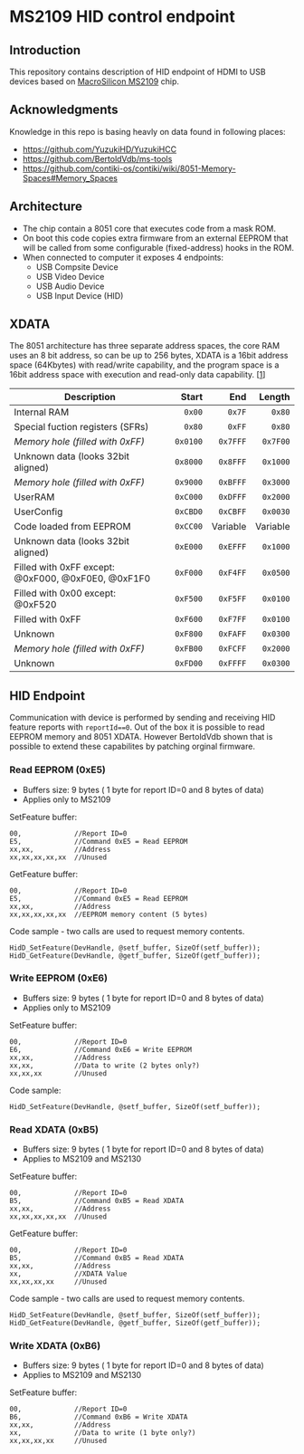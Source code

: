 # MS2109 HID control endpoint

## Introduction 
This repository contains description of HID endpoint of HDMI to USB devices based on [MacroSilicon MS2109](http://en.macrosilicon.com/info.asp?base_id=2&third_id=50) chip.


## Acknowledgments
Knowledge in this repo is basing heavly on data found in following places:

 - https://github.com/YuzukiHD/YuzukiHCC
 - https://github.com/BertoldVdb/ms-tools
 - https://github.com/contiki-os/contiki/wiki/8051-Memory-Spaces#Memory_Spaces


## Architecture
 - The chip contain a 8051 core that executes code from a mask ROM. 
 - On boot this code copies extra firmware from an external EEPROM that will be called from some configurable (fixed-address) hooks in the ROM. 
 - When connected to computer it exposes 4 endpoints:
    - USB Compsite Device
    - USB Video Device
    - USB Audio Device
    - USB Input Device (HID)

## XDATA 
The 8051 architecture has three separate address spaces, the core RAM uses an 8 bit address, so can be up to 256 bytes, XDATA is a 16bit address space (64Kbytes) with read/write capability, and the program space is a 16bit address space with execution and read-only data capability. [[1](https://stackoverflow.com/a/2059998/645146)]



| Description                                           | Start    | End     |  Length   |
|-------------------------------------------------------|---------:|--------:|----------:|
| Internal RAM                                          |   `0x00` |   `0x7F`|    `0x80` |
| Special fuction registers (SFRs)                      |   `0x80` |   `0xFF`|    `0x80` |
| _Memory hole (filled with 0xFF)_                      | `0x0100` | `0x7FFF`|  `0x7F00` |
| Unknown data (looks 32bit aligned)                    | `0x8000` | `0x8FFF`|  `0x1000` |
| _Memory hole (filled with 0xFF)_                      | `0x9000` | `0xBFFF`|  `0x3000` |
| UserRAM                                               | `0xC000` | `0xDFFF`|  `0x2000` |  
| UserConfig                                            | `0xCBD0` | `0xCBFF`|  `0x0030` |
| Code loaded from EEPROM                               | `0xCC00` | Variable| Variable  |
| Unknown data (looks 32bit aligned)                    | `0xE000` | `0xEFFF`|  `0x1000` |
| Filled with 0xFF except:<br>@0xF000, @0xF0E0, @0xF1F0 | `0xF000` | `0xF4FF`|  `0x0500` |
| Filled with 0x00 except:<br>@0xF520                   | `0xF500` | `0xF5FF`|  `0x0100` |
| Filled with 0xFF                                      | `0xF600` | `0xF7FF`|  `0x0100` |
| Unknown                                               | `0xF800` | `0xFAFF`|  `0x0300` |
| _Memory hole (filled with 0xFF)_                      | `0xFB00` | `0xFCFF`|  `0x2000` |
| Unknown                                               | `0xFD00` | `0xFFFF`|  `0x0300` |



## HID Endpoint
Communication with device is performed by sending and receiving HID feature reports with `reportId==0`. Out of the box it is possible to read EEPROM memory and 8051 XDATA. However BertoldVdb shown that is possible to extend these capabilites by patching orginal firmware. 

### Read EEPROM (0xE5)
 - Buffers size: 9 bytes ( 1 byte for report ID=0 and 8 bytes of data)
 - Applies only to MS2109

SetFeature buffer:
```
00,             //Report ID=0
E5,             //Command 0xE5 = Read EEPROM
xx,xx,          //Address
xx,xx,xx,xx,xx  //Unused
```

GetFeature buffer:
```
00,             //Report ID=0
E5,             //Command 0xE5 = Read EEPROM
xx,xx,          //Address
xx,xx,xx,xx,xx  //EEPROM memory content (5 bytes)
```

Code sample - two calls are used to request memory contents.
```
HidD_SetFeature(DevHandle, @setf_buffer, SizeOf(setf_buffer));
HidD_GetFeature(DevHandle, @getf_buffer, SizeOf(getf_buffer));
```



### Write EEPROM (0xE6)
 - Buffers size: 9 bytes ( 1 byte for report ID=0 and 8 bytes of data)
 - Applies only to MS2109

SetFeature buffer:
```
00,             //Report ID=0
E6,             //Command 0xE6 = Write EEPROM
xx,xx,          //Address
xx,xx,          //Data to write (2 bytes only?)
xx,xx,xx        //Unused
```


Code sample:
```
HidD_SetFeature(DevHandle, @setf_buffer, SizeOf(setf_buffer));
```


### Read XDATA (0xB5)
 - Buffers size: 9 bytes ( 1 byte for report ID=0 and 8 bytes of data)
 - Applies to MS2109 and MS2130

SetFeature buffer:
```
00,             //Report ID=0
B5,             //Command 0xB5 = Read XDATA
xx,xx,          //Address
xx,xx,xx,xx,xx  //Unused
```

GetFeature buffer:
```
00,             //Report ID=0
B5,             //Command 0xB5 = Read XDATA
xx,xx,          //Address
xx,             //XDATA Value
xx,xx,xx,xx     //Unused
```

Code sample - two calls are used to request memory contents.
```
HidD_SetFeature(DevHandle, @setf_buffer, SizeOf(setf_buffer));
HidD_GetFeature(DevHandle, @getf_buffer, SizeOf(getf_buffer));
```



### Write XDATA (0xB6)
 - Buffers size: 9 bytes ( 1 byte for report ID=0 and 8 bytes of data)
 - Applies to MS2109 and MS2130

SetFeature buffer:
```
00,             //Report ID=0
B6,             //Command 0xB6 = Write XDATA
xx,xx,          //Address
xx,             //Data to write (1 byte only?)
xx,xx,xx,xx     //Unused
```



